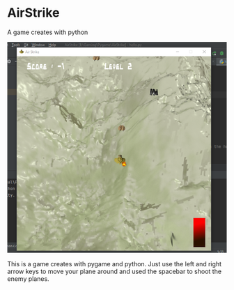 # AirStrike
A game creates with python

![alt text](https://github.com/mustcoded/AirStrike/blob/master/2022-08-29%20at%2009-51-30.png)

This is a game creates with pygame and python. Just use the left and right arrow keys to move your plane around and used the spacebar to shoot the enemy planes.
